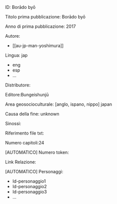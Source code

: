 ID: Borādo byō

Titolo prima pubblicazione: Borādo byō

Anno di prima pubblicazione: 2017

Autore: 
  - [[au-jp-man-yoshimura]]

Lingua: jap
  - eng
  - esp
  - ...

Distributore:

Editore:Bungeishunjū

Area geosocioculturale: [anglo, ispano, nippo] japan

Causa della fine: unknown

Sinossi:

Riferimento file txt:

Numero capitoli:24

[AUTOMATICO] Numero token:

Link Relazione:

[AUTOMATICO] Personaggi:
  - Id-personaggio1
  - Id-personaggio2
  - Id-personaggio3
  - ...